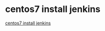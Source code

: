 # centos7 install jenkins
[centos7 install jenkins](https://aiwithcloud.com/2022/09/19/centos7_install_jenkins/)